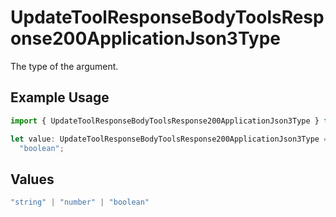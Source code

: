 # UpdateToolResponseBodyToolsResponse200ApplicationJson3Type

The type of the argument.

## Example Usage

```typescript
import { UpdateToolResponseBodyToolsResponse200ApplicationJson3Type } from "@orq-ai/node/models/operations";

let value: UpdateToolResponseBodyToolsResponse200ApplicationJson3Type =
  "boolean";
```

## Values

```typescript
"string" | "number" | "boolean"
```